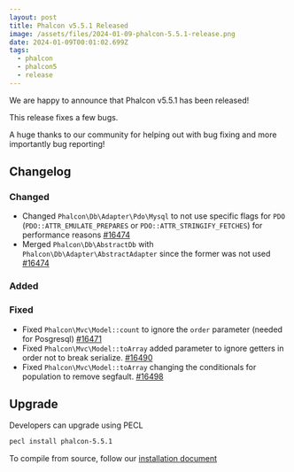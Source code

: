 ```yaml
---
layout: post
title: Phalcon v5.5.1 Released
image: /assets/files/2024-01-09-phalcon-5.5.1-release.png
date: 2024-01-09T00:01:02.699Z
tags:
  - phalcon
  - phalcon5
  - release
---
```

We are happy to announce that Phalcon v5.5.1 has been released!

<!--more-->

This release fixes a few bugs.

A huge thanks to our community for helping out with bug fixing and more importantly bug reporting!

## Changelog

### Changed
 
- Changed `Phalcon\Db\Adapter\Pdo\Mysql` to not use specific flags for `PDO` (`PDO::ATTR_EMULATE_PREPARES` or `PDO::ATTR_STRINGIFY_FETCHES`) for performance reasons [#16474](https://github.com/phalcon/cphalcon/issues/16474)
- Merged `Phalcon\Db\AbstractDb` with `Phalcon\Db\Adapter\AbstractAdapter` since the former was not used [#16474](https://github.com/phalcon/cphalcon/issues/16474)

### Added

### Fixed

- Fixed `Phalcon\Mvc\Model::count` to ignore the `order` parameter (needed for Posgresql) [#16471](https://github.com/phalcon/cphalcon/issues/16471)
- Fixed `Phalcon\Mvc\Model::toArray` added parameter to ignore getters in order not to break serialize. [#16490](https://github.com/phalcon/cphalcon/issues/16490)
- Fixed `Phalcon\Mvc\Model::toArray` changing the conditionals for population to remove segfault. [#16498](https://github.com/phalcon/cphalcon/issues/16498)


## Upgrade
Developers can upgrade using PECL

```bash
pecl install phalcon-5.5.1
```

To compile from source, follow our [installation document](https://docs.phalcon.io/5.5/installation)
